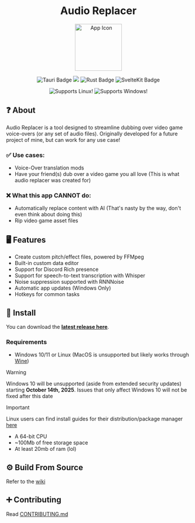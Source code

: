 <h1 align="center">Audio Replacer</h1>

<p align="center">
<img alt="App Icon" src="https://raw.githubusercontent.com/lemons-studios/audio-replacer/refs/heads/4.x-legacy/Assets/AppIcon.ico" width="128">
</p>

<p align="center">
  <img src="https://img.shields.io/badge/Tauri-FFC131?style=for-the-badge&logo=Tauri&logoColor=000" alt="Tauri Badge">
  <img src="https://img.shields.io/badge/TypeScript-007ACC?style=for-the-badge&logo=typescript&logoColor=white" alr="TypeScript Badge">
  <img src="https://img.shields.io/badge/Rust-000000?style=for-the-badge&logo=rust&logoColor=white" alt="Rust Badge">
  <img src="https://img.shields.io/badge/SvelteKit-FF3E00?style=for-the-badge&logo=Svelte&logoColor=white" alt="SvelteKit Badge">
</p>

<p align="center">
  <img src="https://img.shields.io/badge/Linux-FCC624?style=for-the-badge&logo=linux&logoColor=black" alt="Supports Linux!">
  <img src="https://img.shields.io/badge/Windows-0078D6?style=for-the-badge&logo=windows&logoColor=white" alt="Supports Windows!">
</p>

## ❓ About
Audio Replacer is a tool designed to streamline dubbing over video game voice-overs (or any set of audio files). Originally developed for a future project of mine, but can work for any use case!

### ✅ Use cases:
- Voice-Over translation mods
- Have your friend(s) dub over a video game you all love (This is what audio replacer was created for)

### ❌ What this app CANNOT do:
- Automatically replace content with AI (That's nasty by the way, don't even think about doing this)
- Rip video game asset files

## 🖥️ Features

- Create custom pitch/effect files, powered by FFMpeg
- Built-in custom data editor
- Support for Discord Rich presence
- Support for speech-to-text transcription with Whisper
- Noise suppression supported with RNNNoise
- Automatic app updates (Windows Only)
- Hotkeys for common tasks
  
## 💾 Install

You can download the [**latest release here**](https://github.com/lemons-studios/audio-replacer/releases/latest).

### Requirements

- Windows 10/11 or Linux (MacOS is unsupported but likely works through [Wine](https://gitlab.winehq.org/wine/wine/-/wikis/MacOS))

> [!WARNING]  
> Windows 10 will be unsupported (aside from extended security updates) starting **__October 14th, 2025__**. Issues that only affect Windows 10 will not be fixed after this date

> [!IMPORTANT]  
> Linux users can find install guides for their distribution/package manager [here](https://github.com/lemons-studios/audio-replacer/wiki/Install-Audio-Replacer)

- A 64-bit CPU
- ~100Mb of free storage space
- At least 20mb of ram (lol)

## ⚙️ Build From Source
Refer to the [wiki](https://github.com/lemons-studios/audio-replacer/wiki/Developing-Audio-Replacer)

## ➕ Contributing
Read [CONTRIBUTING.md](https://github.com/lemons-studios/audio-replacer/CONTRIBUTING.md)